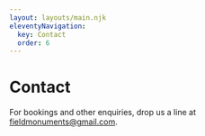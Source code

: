 ```yaml
---
layout: layouts/main.njk
eleventyNavigation:
  key: Contact
  order: 6
---
```

<h1>Contact</h1>

For bookings and other enquiries, drop us a line at <a href="mailto:fieldmonuments@gmail.com">fieldmonuments@gmail.com</a>.
